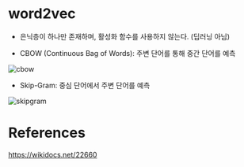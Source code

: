 # word2vec

- 은닉층이 하나만 존재하며, 활성화 함수를 사용하지 않는다. (딥러닝 아님)

- CBOW (Continuous Bag of Words): 주변 단어를 통해 중간 단어를 예측

![cbow](https://wikidocs.net/images/page/22660/word2vec_renew_5.PNG)

- Skip-Gram: 중심 단어에서 주변 단어를 예측

![skipgram](https://wikidocs.net/images/page/22660/word2vec_renew_6.PNG)

# References

https://wikidocs.net/22660
